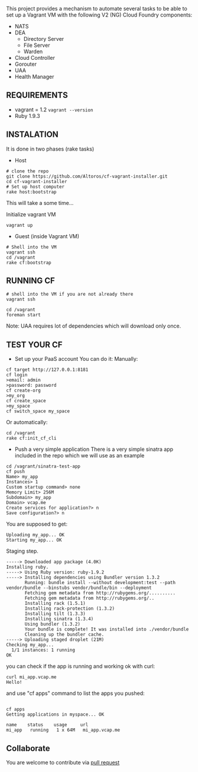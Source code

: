 This project provides a mechanism to automate several tasks to be able to set up a Vagrant VM with the following V2 (NG) Cloud Foundry components:
* NATS
* DEA
  * Directory Server
  * File Server
  * Warden
* Cloud Controller
* Gorouter
* UAA
* Health Manager

REQUIREMENTS
--
* vagrant = 1.2
```vagrant --version```
* Ruby 1.9.3

INSTALATION
--
It is done in two phases (rake tasks)
* Host

```
# clone the repo
git clone https://github.com/Altoros/cf-vagrant-installer.git
cd cf-vagrant-installer
# Set up host computer
rake host:bootstrap
```

This will take a some time... 

Initialize vagrant VM
```
vagrant up
```

* Guest (inside Vagrant VM)

```
# Shell into the VM 
vagrant ssh
cd /vagrant
rake cf:bootstrap
```

RUNNING CF
--

```
# shell into the VM if you are not already there
vagrant ssh

cd /vagrant
foreman start
```

Note: UAA requires lot of dependencies which will download only once.

TEST YOUR CF
--
* Set up your PaaS account
You can do it:
Manually:

```
cf target http://127.0.0.1:8181
cf login
>email: admin
>password: password
cf create-org
>my_org
cf create_space
>my_space
cf switch_space my_space
```

Or automatically:

```
cd /vagrant
rake cf:init_cf_cli 
```

* Push a very simple application
There is a very simple sinatra app included in the repo which we will use as an example

```
cd /vagrant/sinatra-test-app
cf push
Name> my_app
Instances> 1
Custom startup command> none
Memory Limit> 256M
Subdomain> my_app
Domain> vcap.me
Create services for application?> n
Save configuration?> n
```

You are supposed to get:

```
Uploading my_app... OK
Starting my_app... OK
```

Staging step.

```
-----> Downloaded app package (4.0K)
Installing ruby.
-----> Using Ruby version: ruby-1.9.2
-----> Installing dependencies using Bundler version 1.3.2
       Running: bundle install --without development:test --path vendor/bundle --binstubs vendor/bundle/bin --deployment
       Fetching gem metadata from http://rubygems.org/..........
       Fetching gem metadata from http://rubygems.org/..
       Installing rack (1.5.1)
       Installing rack-protection (1.3.2)
       Installing tilt (1.3.3)
       Installing sinatra (1.3.4)
       Using bundler (1.3.2)
       Your bundle is complete! It was installed into ./vendor/bundle
       Cleaning up the bundler cache.
-----> Uploading staged droplet (21M)
Checking my_app...
  1/1 instances: 1 running
OK
```

you can check if the app is running and working ok with curl:

```
curl mi_app.vcap.me
Hello!
```

and use "cf apps" command to list the apps you pushed:

```

cf apps
Getting applications in myspace... OK

name    status    usage     url          
mi_app   running   1 x 64M   mi_app.vcap.me
```


Collaborate
--
You are welcome to contribute via [pull request](https://help.github.com/articles/using-pull-requests)
